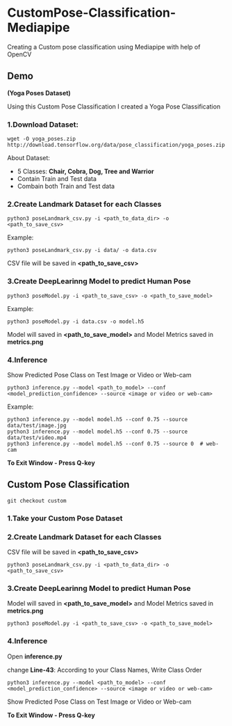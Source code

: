 # CustomPose-Classification-Mediapipe
Creating a Custom pose classification using Mediapipe with help of OpenCV

## Demo
**(Yoga Poses Dataset)**


Using this Custom Pose Classification I created a Yoga Pose Classification

### 1.Download Dataset: 
```
wget -O yoga_poses.zip http://download.tensorflow.org/data/pose_classification/yoga_poses.zip
```
About Dataset:
- 5 Classes: **Chair, Cobra, Dog, Tree and Warrior**
- Contain Train and Test data
- Combain both Train and Test data

### 2.Create Landmark Dataset for each Classes
```
python3 poseLandmark_csv.py -i <path_to_data_dir> -o <path_to_save_csv>
```
Example:
```
python3 poseLandmark_csv.py -i data/ -o data.csv
```
CSV file will be saved in **<path_to_save_csv>**
### 3.Create DeepLearinng Model to predict Human Pose
```
python3 poseModel.py -i <path_to_save_csv> -o <path_to_save_model>
```
Example:
```
python3 poseModel.py -i data.csv -o model.h5
```
Model will saved in **<path_to_save_model>** and Model Metrics saved in **metrics.png**
### 4.Inference
Show Predicted Pose Class on Test Image or Video or Web-cam
```
python3 inference.py --model <path_to_model> --conf <model_prediction_confidence> --source <image or video or web-cam>
```
Example:
```
python3 inference.py --model model.h5 --conf 0.75 --source data/test/image.jpg
python3 inference.py --model model.h5 --conf 0.75 --source data/test/video.mp4
python3 inference.py --model model.h5 --conf 0.75 --source 0  # web-cam
```
**To Exit Window - Press Q-key**

## Custom Pose Classification
```
git checkout custom
```
### 1.Take your Custom Pose Dataset
### 2.Create Landmark Dataset for each Classes
CSV file will be saved in **<path_to_save_csv>**
```
python3 poseLandmark_csv.py -i <path_to_data_dir> -o <path_to_save_csv>
```
### 3.Create DeepLearinng Model to predict Human Pose
Model will saved in **<path_to_save_model>** and Model Metrics saved in **metrics.png**
```
python3 poseModel.py -i <path_to_save_csv> -o <path_to_save_model>
```
### 4.Inference
Open **inference.py**

change **Line-43**: 
According to your Class Names, Write Class Order
```
python3 inference.py --model <path_to_model> --conf <model_prediction_confidence> --source <image or video or web-cam>
```
Show Predicted Pose Class on Test Image or Video or Web-cam

**To Exit Window - Press Q-key**
